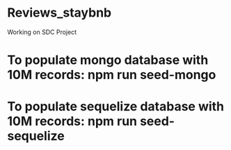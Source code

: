 # Reviews_staybnb
Working on SDC Project
# To populate mongo database with 10M records: npm run seed-mongo
# To populate sequelize database with 10M records: npm run seed-sequelize


